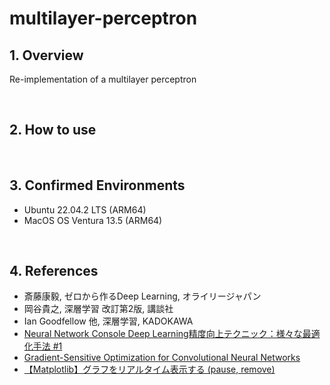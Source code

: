 # multilayer-perceptron
## 1. Overview
Re-implementation of a multilayer perceptron

<br>

## 2. How to use


<br>

## 3. Confirmed Environments
* Ubuntu 22.04.2 LTS (ARM64)
* MacOS OS Ventura 13.5 (ARM64)

<br>

## 4. References
* 斎藤康毅, ゼロから作るDeep Learning, オライリージャパン
* 岡谷貴之, 深層学習 改訂第2版, 講談社
* Ian Goodfellow 他, 深層学習, KADOKAWA
* [Neural Network Console Deep Learning精度向上テクニック：様々な最適化手法 #1](https://www.youtube.com/watch?v=q933reMpvX8&t=358s)
* [Gradient-Sensitive Optimization for Convolutional Neural Networks](https://onlinelibrary.wiley.com/doi/10.1155/2021/6671830)
* [【Matplotlib】グラフをリアルタイム表示する (pause, remove)](https://www.useful-python.com/matplotlib-realtime/)

